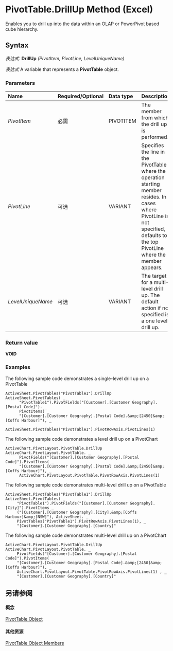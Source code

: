 
# PivotTable.DrillUp Method (Excel)

Enables you to drill up into the data within an OLAP or PowerPivot based cube hierarchy.


## Syntax

 _表达式_. **DrillUp** _(PivotItem,_ _PivotLine,_ _LevelUniqueName)_

 _表达式_ A variable that represents a **PivotTable** object.


### Parameters



|**Name**|**Required/Optional**|**Data type**|**Description**|
|:-----|:-----|:-----|:-----|
| _PivotItem_|必需|PIVOTITEM|The member from which the drill up is performed.|
| _PivotLine_|可选|VARIANT|Specifies the line in the PivotTable where the operation starting member resides. In cases where PivotLine is not specified, defaults to the top PivotLine where the member appears.|
| _LevelUniqueName_|可选|VARIANT|The target for a multi-level drill up. The default action if not specified is a one level drill up.|

### Return value

 **VOID**


### Examples

The following sample code demonstrates a single-level drill up on a PivotTable


```
ActiveSheet.PivotTables("PivotTable1").DrillUp ActiveSheet.PivotTables( _
      "PivotTable1").PivotFields("[Customer].[Customer Geography].[Postal Code]"). _
      PivotItems( _
      "[Customer].[Customer Geography].[Postal Code].&amp;[2450]&amp;[Coffs Harbour]"), _
      ActiveSheet.PivotTables("PivotTable1").PivotRowAxis.PivotLines(1)
```

The following sample code demonstrates a level drill up on a PivotChart




```
ActiveChart.PivotLayout.PivotTable.DrillUp ActiveChart.PivotLayout.PivotTable. _
      PivotFields("[Customer].[Customer Geography].[Postal Code]").PivotItems( _
      "[Customer].[Customer Geography].[Postal Code].&amp;[2450]&amp;[Coffs Harbour]"), _
      ActiveChart.PivotLayout.PivotTable.PivotRowAxis.PivotLines(1)

```

The following sample code demonstrates multi-level drill up on a PivotTable




```
ActiveSheet.PivotTables("PivotTable1").DrillUp ActiveSheet.PivotTables( _
     "PivotTable1").PivotFields("[Customer].[Customer Geography].[City]").PivotItems _
     ("[Customer].[Customer Geography].[City].&amp;[Coffs Harbour]&amp;[NSW]"), ActiveSheet. _
     PivotTables("PivotTable1").PivotRowAxis.PivotLines(1), _
     "[Customer].[Customer Geography].[Country]"
```

The following sample code demonstrates multi-level drill up on a PivotChart




```
ActiveChart.PivotLayout.PivotTable.DrillUp ActiveChart.PivotLayout.PivotTable. _
     PivotFields("[Customer].[Customer Geography].[Postal Code]").PivotItems( _
     "[Customer].[Customer Geography].[Postal Code].&amp;[2450]&amp;[Coffs Harbour]"), _
     ActiveChart.PivotLayout.PivotTable.PivotRowAxis.PivotLines(1) , _
     "[Customer].[Customer Geography].[Country]"
```


## 另请参阅


#### 概念


[PivotTable Object](a9c1d4a0-78a9-f9a6-6daf-91cb63e45842.md)
#### 其他资源


[PivotTable Object Members](http://msdn.microsoft.com/library/8e8d1692-cf32-63c6-a1f6-54ddcc2a4964%28Office.15%29.aspx)